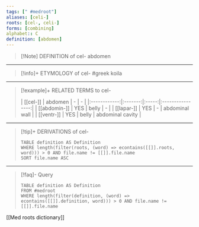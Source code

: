 ```yaml
---
tags: [" #medroot"]
aliases: [celi-]
roots: [cel-, celi-]
forms: [combining]
alphabet:: C
definition: [abdomen]
---
```

>[!Note] DEFINITION of cel-
>abdomen
_____
>[!info]+ ETYMOLOGY of cel-
>#greek koila
_____
>[!example]+ RELATED TERMS to cel-
>
>|   [[cel-]]   | abdomen |   -   |        -         |
|:------------:|:-------:|:-----:|:----------------:|
| [[abdomin-]] |   YES   | belly |        -         |
|  [[lapar-]]  |   YES   |   -   |  abdominal wall  |
|  [[ventr-]]  |   YES   | belly | abdominal cavity |
_____
>[!tip]+ DERIVATIONS of cel-
>```dataview
>TABLE definition AS Definition 
>WHERE length(filter(roots, (word) => econtains([[]].roots, word))) > 0 AND file.name != [[]].file.name
>SORT file.name ASC
>```
_____
>[!faq]- Query
>
>```dataview
>TABLE definition AS Definition
>FROM #medroot
>WHERE length(filter(definition, (word) => econtains([[]].definition, word))) > 0 AND file.name != [[]].file.name
>```

[[Med roots dictionary]]